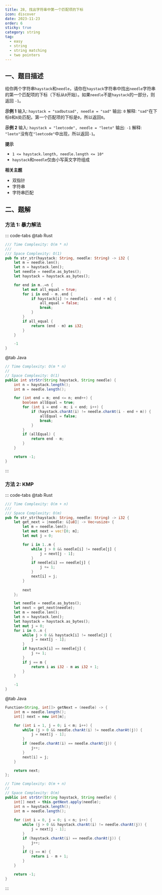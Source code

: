 ```yaml
---
title: 28, 找出字符串中第一个匹配项的下标
icon: discover
date: 2023-11-23
order: 6
sticky: true
category: string
tag: 
  - easy
  - string
  - string matching
  - two pointers
---
```


## 一、题目描述
给你两个字符串`haystack`和`needle`，请你在`haystack`字符串中找出`needle`字符串的第一个匹配项的下标（下标从`0`开始）。如果`needle`不是`haystack`的一部分，则返回 `-1`。 

**示例 1**
输入: `haystack = "sadbutsad", needle = "sad"`
输出: `0`
解释: `"sad"`在下标`0`和`6`处匹配。第一个匹配项的下标是`0`，所以返回`0`。

**示例 2**
输入: `haystack = "leetcode", needle = "leeto"`
输出: `-1`
解释: `"leeto"`没有在`"leetcode"`中出现，所以返回`-1`。

**提示**
- `1 <= haystack.length, needle.length <= 10⁴`
- `haystack`和`needle`仅由小写英文字符组成

**相关主题**
- 双指针
- 字符串
- 字符串匹配


## 二、题解
### 方法 1: 暴力解法
::: code-tabs
@tab Rust
```rust
/// Time Complexity: O(m * n)
///
/// Space Complexity: O(1)
pub fn str_str(haystack: String, needle: String) -> i32 {
    let m = needle.len();
    let n = haystack.len();
    let needle = needle.as_bytes();
    let haystack = haystack.as_bytes();

    for end in m..=n {
        let mut all_equal = true;
        for i in end - m..end {
            if haystack[i] != needle[i - end + m] {
                all_equal = false;
                break;
            }
        }
        if all_equal {
            return (end - m) as i32;
        }
    }

    -1
}
```

@tab Java
```java
// Time Complexity: O(m * n)
//
// Space Complexity: O(1)
public int strStr(String haystack, String needle) {
    int n = haystack.length();
    int m = needle.length();

    for (int end = m; end <= n; end++) {
        boolean allEqual = true;
        for (int i = end - m; i < end; i++) {
            if (haystack.charAt(i) != needle.charAt(i - end + m)) {
                allEqual = false;
                break;
            }
        }
        if (allEqual) {
            return end - m;
        }
    }

    return -1;
}
```
:::

### 方法 2: KMP
::: code-tabs
@tab Rust
```rust
/// Time Complexity: O(m + n)
///
/// Space Complexity: O(m)
pub fn str_str(haystack: String, needle: String) -> i32 {
    let get_next = |needle: &[u8]| -> Vec<usize> {
        let m = needle.len();
        let mut next = vec![0; m];
        let mut j = 0;

        for i in 1..m {
            while j > 0 && needle[i] != needle[j] {
                j = next[j - 1];
            }
            if needle[i] == needle[j] {
                j += 1;
            }
            next[i] = j;
        }
        
        next
    };

    let needle = needle.as_bytes();
    let next = get_next(needle);
    let m = needle.len();
    let n = haystack.len();
    let haystack = haystack.as_bytes();
    let mut j = 0;
    for i in 0..n {
        while j > 0 && haystack[i] != needle[j] {
            j = next[j - 1];
        }
        if haystack[i] == needle[j] {
            j += 1;
        }
        if j == m {
            return i as i32 - m as i32 + 1;
        }
    }

    -1
}
```

@tab Java
```java
Function<String, int[]> getNext = (needle) -> {
    int m = needle.length();
    int[] next = new int[m];

    for (int i = 1, j = 0; i < m; i++) {
        while (j > 0 && needle.charAt(i) != needle.charAt(j)) {
            j = next[j - 1];
        }
        if (needle.charAt(i) == needle.charAt(j)) {
            j++;
        }
        next[i] = j;
    }

    return next;
};

// Time Complexity: O(m + n)
//
// Space Complexity: O(m)
public int strStr(String haystack, String needle) {
    int[] next = this.getNext.apply(needle);
    int n = haystack.length();
    int m = needle.length();
    
    for (int i = 0, j = 0; i < n; i++) {
        while (j > 0 && haystack.charAt(i) != needle.charAt(j)) {
            j = next[j - 1];
        }
        if (haystack.charAt(i) == needle.charAt(j)) {
            j++;
        }
        if (j == m) {
            return i - m + 1;
        }
    }

    return -1;
}
```
:::